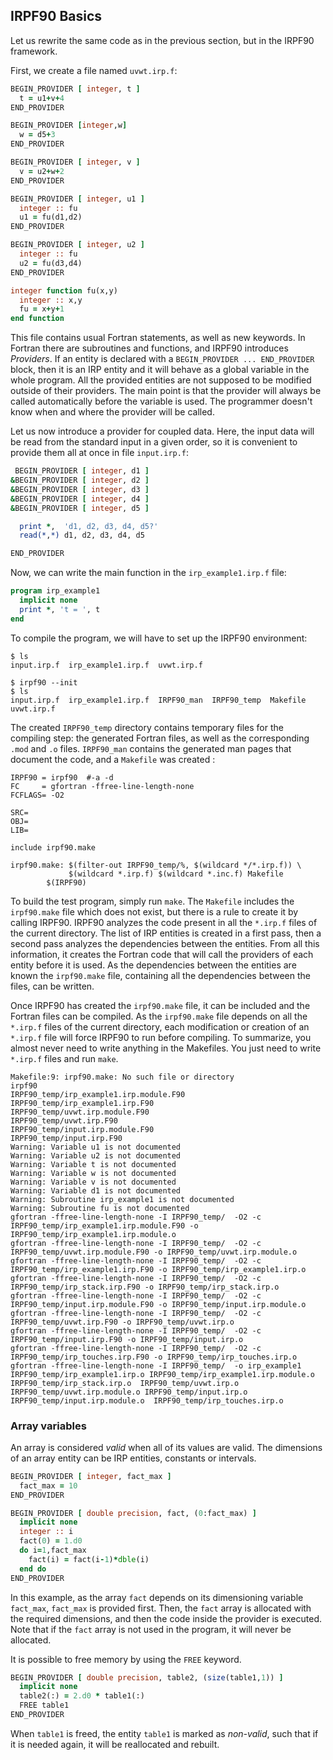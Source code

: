 IRPF90 Basics
-------------

Let us rewrite the same code as in the previous section, but in the IRPF90
framework.

First, we create a file named ``uvwt.irp.f``:

```fortran
BEGIN_PROVIDER [ integer, t ]
  t = u1+v+4
END_PROVIDER

BEGIN_PROVIDER [integer,w]
  w = d5+3
END_PROVIDER

BEGIN_PROVIDER [ integer, v ]
  v = u2+w+2
END_PROVIDER

BEGIN_PROVIDER [ integer, u1 ]
  integer :: fu
  u1 = fu(d1,d2)
END_PROVIDER

BEGIN_PROVIDER [ integer, u2 ]
  integer :: fu
  u2 = fu(d3,d4)
END_PROVIDER

integer function fu(x,y)
  integer :: x,y
  fu = x+y+1
end function
```

This file contains usual Fortran statements, as well as new keywords. In Fortran
there are subroutines and functions, and IRPF90 introduces *Providers*. If an
entity is declared with a ``BEGIN_PROVIDER ... END_PROVIDER`` block, then it
is an IRP entity and it will behave as a global variable in the whole program.
All the provided entities are not supposed to be modified outside of their
providers.
The main point is that the provider will always be called automatically before
the variable is used. The programmer doesn't know when and where the provider
will be called.

Let us now introduce a provider for coupled data. Here, the input data will
be read from the standard input in a given order, so it is convenient to
provide them all at once in file ``input.irp.f``:

```fortran
 BEGIN_PROVIDER [ integer, d1 ]
&BEGIN_PROVIDER [ integer, d2 ]
&BEGIN_PROVIDER [ integer, d3 ]
&BEGIN_PROVIDER [ integer, d4 ]
&BEGIN_PROVIDER [ integer, d5 ]

  print *,  'd1, d2, d3, d4, d5?'
  read(*,*) d1, d2, d3, d4, d5

END_PROVIDER
```

Now, we can write the main function in the ``irp_example1.irp.f`` file:

```fortran
program irp_example1
  implicit none
  print *, 't = ', t
end
```

To compile the program, we will have to set up the IRPF90 environment:

```shell
$ ls
input.irp.f  irp_example1.irp.f  uvwt.irp.f

$ irpf90 --init
$ ls
input.irp.f  irp_example1.irp.f  IRPF90_man  IRPF90_temp  Makefile  uvwt.irp.f
```

The created ``IRPF90_temp`` directory contains temporary files for the
compiling step: the generated Fortran files, as well as the corresponding
``.mod`` and ``.o`` files. ``IRPF90_man`` contains the generated man pages that
document the code, and a ``Makefile`` was created :

```make
IRPF90 = irpf90  #-a -d
FC     = gfortran -ffree-line-length-none
FCFLAGS= -O2

SRC=
OBJ=
LIB=

include irpf90.make

irpf90.make: $(filter-out IRPF90_temp/%, $(wildcard */*.irp.f)) \
             $(wildcard *.irp.f) $(wildcard *.inc.f) Makefile
        $(IRPF90)
```

To build the test program, simply run ``make``. The ``Makefile`` includes the
``irpf90.make`` file which does not exist, but there is a rule to create it by
calling IRPF90.
IRPF90 analyzes the code present in all the ``*.irp.f`` files of the current
directory.  The list of IRP entities is created in a first pass, then a second
pass analyzes the dependencies between the entities. From all this information,
it creates the Fortran code that will call the providers of each entity before
it is used.
As the dependencies between the entities are known the ``irpf90.make`` file,
containing all the dependencies between the files, can be written.

Once IRPF90 has created the ``irpf90.make`` file, it can be included and the
Fortran files can be compiled. As the ``irpf90.make`` file depends on all the
``*.irp.f`` files of the current directory, each modification or creation of an
``*.irp.f`` file will force IRPF90 to run before compiling. To summarize, you
almost never need to write anything in the Makefiles. You just need to write
``*.irp.f`` files and run ``make``.

```shell
Makefile:9: irpf90.make: No such file or directory
irpf90  
IRPF90_temp/irp_example1.irp.module.F90
IRPF90_temp/irp_example1.irp.F90
IRPF90_temp/uvwt.irp.module.F90
IRPF90_temp/uvwt.irp.F90
IRPF90_temp/input.irp.module.F90
IRPF90_temp/input.irp.F90
Warning: Variable u1 is not documented
Warning: Variable u2 is not documented
Warning: Variable t is not documented
Warning: Variable w is not documented
Warning: Variable v is not documented
Warning: Variable d1 is not documented
Warning: Subroutine irp_example1 is not documented
Warning: Subroutine fu is not documented
gfortran -ffree-line-length-none -I IRPF90_temp/  -O2 -c IRPF90_temp/irp_example1.irp.module.F90 -o IRPF90_temp/irp_example1.irp.module.o
gfortran -ffree-line-length-none -I IRPF90_temp/  -O2 -c IRPF90_temp/uvwt.irp.module.F90 -o IRPF90_temp/uvwt.irp.module.o
gfortran -ffree-line-length-none -I IRPF90_temp/  -O2 -c IRPF90_temp/irp_example1.irp.F90 -o IRPF90_temp/irp_example1.irp.o
gfortran -ffree-line-length-none -I IRPF90_temp/  -O2 -c IRPF90_temp/irp_stack.irp.F90 -o IRPF90_temp/irp_stack.irp.o
gfortran -ffree-line-length-none -I IRPF90_temp/  -O2 -c IRPF90_temp/input.irp.module.F90 -o IRPF90_temp/input.irp.module.o
gfortran -ffree-line-length-none -I IRPF90_temp/  -O2 -c IRPF90_temp/uvwt.irp.F90 -o IRPF90_temp/uvwt.irp.o
gfortran -ffree-line-length-none -I IRPF90_temp/  -O2 -c IRPF90_temp/input.irp.F90 -o IRPF90_temp/input.irp.o
gfortran -ffree-line-length-none -I IRPF90_temp/  -O2 -c IRPF90_temp/irp_touches.irp.F90 -o IRPF90_temp/irp_touches.irp.o
gfortran -ffree-line-length-none -I IRPF90_temp/  -o irp_example1 IRPF90_temp/irp_example1.irp.o IRPF90_temp/irp_example1.irp.module.o IRPF90_temp/irp_stack.irp.o  IRPF90_temp/uvwt.irp.o IRPF90_temp/uvwt.irp.module.o IRPF90_temp/input.irp.o IRPF90_temp/input.irp.module.o  IRPF90_temp/irp_touches.irp.o  
```

### Array variables

An array is considered *valid* when all of its values are valid. The dimensions
of an array entity can be IRP entities, constants or intervals.

```fortran
BEGIN_PROVIDER [ integer, fact_max ]
  fact_max = 10
END_PROVIDER

BEGIN_PROVIDER [ double precision, fact, (0:fact_max) ]
  implicit none
  integer :: i
  fact(0) = 1.d0
  do i=1,fact_max
    fact(i) = fact(i-1)*dble(i)
  end do
END_PROVIDER
```

In this example, as the array ``fact`` depends on its dimensioning variable
``fact_max``, ``fact_max`` is provided first. Then, the ``fact`` array is
allocated with the required dimensions, and then the code inside the provider
is executed. Note that if the ``fact`` array is not used in the program, it
will never be allocated.

It is possible to free memory by using the ``FREE`` keyword.

```fortran
BEGIN_PROVIDER [ double precision, table2, (size(table1,1)) ]
  implicit none
  table2(:) = 2.d0 * table1(:)
  FREE table1
END_PROVIDER
```

When ``table1`` is freed, the entity ``table1`` is marked as *non-valid*, such that
if it is needed again, it will be reallocated and rebuilt.

